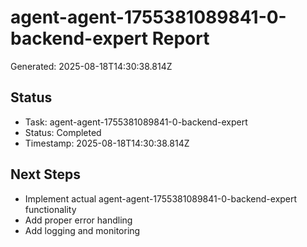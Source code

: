 # agent-agent-1755381089841-0-backend-expert Report

Generated: 2025-08-18T14:30:38.814Z

## Status
- Task: agent-agent-1755381089841-0-backend-expert
- Status: Completed
- Timestamp: 2025-08-18T14:30:38.814Z

## Next Steps
- Implement actual agent-agent-1755381089841-0-backend-expert functionality
- Add proper error handling
- Add logging and monitoring
